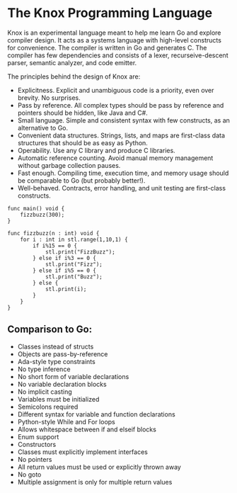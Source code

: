 # The Knox Programming Language

Knox is an experimental language meant to help me learn Go and explore compiler design. It acts as a systems language with high-level constructs for convenience. The compiler is written in Go and generates C. The compiler has few dependencies and consists of a lexer, recurseive-descent parser, semantic analyzer, and code emitter.

The principles behind the design of Knox are:
 - Explicitness. Explicit and unambiguous code is a priority, even over brevity. No surprises.  
 - Pass by reference. All complex types should be pass by reference and pointers should be hidden, like Java and C#.
 - Small language. Simple and consistent syntax with few constructs, as an alternative to Go.
 - Convenient data structures. Strings, lists, and maps are first-class data structures that should be as easy as Python.
 - Operability. Use any C library and produce C libraries.
 - Automatic reference counting. Avoid manual memory management without garbage collection pauses.
 - Fast enough. Compiling time, execution time, and memory usage should be comparable to Go (but probably better!).  
 - Well-behaved. Contracts, error handling, and unit testing are first-class constructs.

```
func main() void {
    fizzbuzz(300);
}

func fizzbuzz(n : int) void {
    for i : int in stl.range(1,10,1) {
        if i%15 == 0 {
            stl.print("FizzBuzz");
        } else if i%3 == 0 {
            stl.print("Fizz");
        } else if i%5 == 0 {
            stl.print("Buzz");
        } else {
            stl.print(i);
        }
    }
}
```

## Comparison to Go:
 - Classes instead of structs
 - Objects are pass-by-reference
 - Ada-style type constraints
 - No type inference
 - No short form of variable declarations
 - No variable declaration blocks
 - No implicit casting
 - Variables must be initialized
 - Semicolons required
 - Different syntax for variable and function declarations
 - Python-style While and For loops
 - Allows whitespace between if and elseif blocks
 - Enum support
 - Constructors
 - Classes must explicitly implement interfaces
 - No pointers
 - All return values must be used or explicitly thrown away
 - No goto
 - Multiple assignment is only for multiple return values
 


